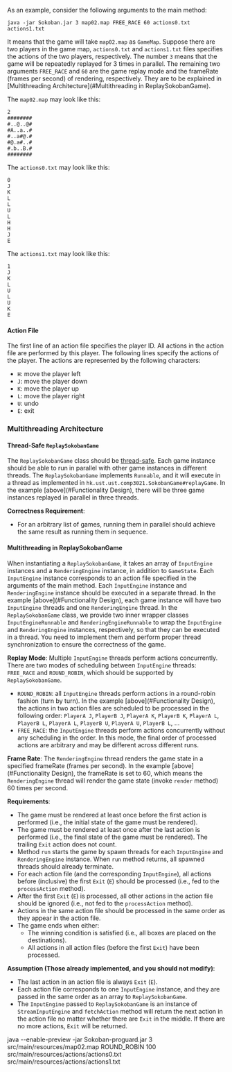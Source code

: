 As an example, consider the following arguments to the main method:

```
java -jar Sokoban.jar 3 map02.map FREE_RACE 60 actions0.txt actions1.txt
```
It means that the game will take `map02.map` as `GameMap`.
Suppose there are two players in the game map, `actions0.txt` and `actions1.txt` files specifies the actions of the two players, respectively.
The number `3` means that the game will be repeatedly replayed for 3 times in parallel.
The remaining two arguments `FREE_RACE` and `60` are the game replay mode and the frameRate (frames per second) of rendering, respectively.
They are to be explained in [Multithreading Architecture](#Multithreading in ReplaySokobanGame).

The `map02.map` may look like this:
```text
2
########
#..@..@#
#A..a..#
#..a#@.#
#@.a#..#
#.b..B.#
########
```
The `actions0.txt` may look like this:
```text
0
J
K
L
L
U
L
H
H
J
E
```
The `actions1.txt` may look like this:
```text
1
J
K
L
U
L
U
K
E
```

#### Action File
The first line of an action file specifies the player ID.
All actions in the action file are performed by this player.
The following lines specify the actions of the player.
The actions are represented by the following characters:
- `H`: move the player left
- `J`: move the player down
- `K`: move the player up
- `L`: move the player right
- `U`: undo
- `E`: exit

### Multithreading Architecture

#### Thread-Safe `ReplaySokobanGame`

The `ReplaySokobanGame` class should be [thread-safe](https://en.wikipedia.org/wiki/Thread_safety).
Each game instance should be able to run in parallel with other game instances in different threads.
The `ReplaySokobanGame` implements `Runnable`, and it will execute in a thread as implemented in `hk.ust.ust.comp3021.SokobanGame#replayGame`.
In the example [above](#Functionality Design), there will be three game instances replayed in parallel in three threads.

**Correctness Requirement**:
- For an arbitrary list of games, running them in parallel should achieve the same result as running them in sequence.

#### Multithreading in ReplaySokobanGame

When instantiating a `ReplaySokobanGame`, it takes an array of `InputEngine` instances and a `RenderingEngine` instance, in addition to `GameState`.
Each `InputEngine` instance corresponds to an action file specified in the arguments of the main method.
Each `InputEngine` instance and `RenderingEngine` instance should be executed in a separate thread.
In the example [above](#Functionality Design), each game instance will have two `InputEngine` threads and one `RenderingEngine` thread.
In the `ReplaySokobanGame` class, we provide two inner wrapper classes `InputEngineRunnable` and `RenderingEngineRunnable` to wrap the `InputEngine` and `RenderingEngine` instances, respectively, so that they can be executed in a thread.
You need to implement them and perform proper thread synchronization to ensure the correctness of the game.

**Replay Mode**:
Multiple `InputEngine` threads perform actions concurrently.
There are two modes of scheduling between `InputEngine` threads: `FREE_RACE` and `ROUND_ROBIN`, which should be supported by `ReplaySokobanGame`.
- `ROUND_ROBIN`: all `InputEngine` threads perform actions in a round-robin fashion (turn by turn).
  In the example [above](#Functionality Design), the actions in two action files are scheduled to be processed in the following order: `PlayerA J`, `PlayerB J`, `PlayerA K`, `PlayerB K`, `PlayerA L`, `PlayerB L`, `PlayerA L`, `PlayerB U`, `PlayerA U`, `PlayerB L`, ...
- `FREE_RACE`: the `InputEngine` threads perform actions concurrently without any scheduling in the order.
  In this mode, the final order of processed actions are arbitrary and may be different across different runs.

**Frame Rate**:
The `RenderingEngine` thread renders the game state in a specified frameRate (frames per second).
In the example [above](#Functionality Design), the frameRate is set to 60, which means the `RenderingEngine` thread will render the game state (invoke `render` method) 60 times per second.

**Requirements**:
- The game must be rendered at least once before the first action is performed (i.e., the initial state of the game must be rendered).
- The game must be rendered at least once after the last action is performed (i.e., the final state of the game must be rendered).
  The trailing `Exit` action does not count.
- Method `run` starts the game by spawn threads for each `InputEngine` and `RenderingEngine` instance.
  When `run` method returns, all spawned threads should already terminate.
- For each action file (and the corresponding `InputEngine`), all actions before (inclusive) the first `Exit` (`E`) should be processed (i.e., fed to the `processAction` method).
- After the first `Exit` (`E`) is processed, all other actions in the action file should be ignored (i.e., not fed to the `processAction` method).
- Actions in the same action file should be processed in the same order as they appear in the action file.
- The game ends when either:
  - The winning condition is satisfied (i.e., all boxes are placed on the destinations).
  - All actions in all action files (before the first `Exit`) have been processed.

**Assumption (Those already implemented, and you should not modify)**:
- The last action in an action file is always `Exit` (`E`).
- Each action file corresponds to one `InputEngine` instance, and they are passed in the same order as an array to `ReplaySokobanGame`.
- The `InputEngine` passed to `ReplaySokobanGame` is an instance of `StreamInputEngine` and `fetchAction` method will return the next action in the action file no matter whether there are `Exit` in the middle.
  If there are no more actions, `Exit` will be returned.

java --enable-preview -jar Sokoban-proguard.jar 3 src/main/resources/map02.map ROUND_ROBIN 100 src/main/resources/actions/actions0.txt src/main/resources/actions/actions1.txt
```
